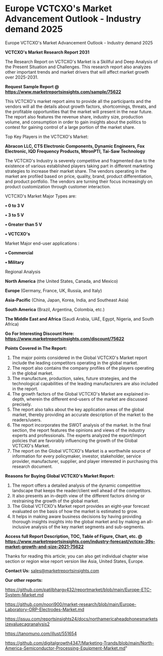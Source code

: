 # Europe VCTCXO&#39;s Market Advancement Outlook - Industry demand 2025
Europe VCTCXO&#39;s Market Advancement Outlook - Industry demand 2025

<strong>VCTCXO&#39;s Market Research Report 2031</strong>

The Research Report on VCTCXO&#39;s Market is a Skillful and Deep Analysis of the Present Situation and Challenges. This research report also analyzes other important trends and market drivers that will affect market growth over 2025-2031.

<strong>Request Sample Report @ <a href=https://www.marketreportsinsights.com/sample/75622>https://www.marketreportsinsights.com/sample/75622</a></strong>

This VCTCXO&#39;s market report aims to provide all the participants and the vendors will all the details about growth factors, shortcomings, threats, and the profitable opportunities that the market will present in the near future. The report also features the revenue share, industry size, production volume, and consumption in order to gain insights about the politics to contest for gaining control of a large portion of the market share.

Top Key Players in the VCTCXO&#39;s Market:

<strong>Abracon LLC, CTS Electronic Components, Dynamic Engineers, Fox Electronic, IQD Frequency Products, MtronPTI, Tai-Saw Technology</strong>

The VCTCXO&#39;s Industry is severely competitive and fragmented due to the existence of various established players taking part in different marketing strategies to increase their market share. The vendors operating in the market are profiled based on price, quality, brand, product differentiation, and product portfolio. The vendors are turning their focus increasingly on product customization through customer interaction.

VCTCXO&#39;s Market Major Types are:

<strong>• 0 to 3 V

• 3 to 5 V

• Greater than 5 V

• VCTCXO&#39;s</strong>

Market Major end-user applications :

<strong>• Commercial

• Military</strong>

Regional Analysis

</u><strong><b>North America</b></strong> (the United States, Canada, and Mexico)

<strong><b>Europe </b></strong>(Germany, France, UK, Russia, and Italy)

<strong><b>Asia-Pacific</b></strong> (China, Japan, Korea, India, and Southeast Asia)

<strong><b>South America</b></strong> (Brazil, Argentina, Colombia, etc.)

<strong><b>The Middle East and Africa</b></strong> (Saudi Arabia, UAE, Egypt, Nigeria, and South Africa)

<strong>Go For Interesting Discount Here: <a href=https://www.marketreportsinsights.com/discount/75622>https://www.marketreportsinsights.com/discount/75622</a></strong>

<strong>Points Covered in The Report:</strong>
<ol>
  <li>The major points considered in the Global VCTCXO&#39;s Market report include the leading competitors operating in the global market.</li>
  <li>The report also contains the company profiles of the players operating in the global market.</li>
  <li>The manufacture, production, sales, future strategies, and the technological capabilities of the leading manufacturers are also included in the report.</li>
  <li>The growth factors of the Global VCTCXO&#39;s Market are explained in-depth, wherein the different end-users of the market are discussed precisely.</li>
  <li>The report also talks about the key application areas of the global market, thereby providing an accurate description of the market to the readers/users.</li>
  <li>The report incorporates the SWOT analysis of the market. In the final section, the report features the opinions and views of the industry experts and professionals. The experts analyzed the export/import policies that are favorably influencing the growth of the Global VCTCXO&#39;s Market.</li>
  <li>The report on the Global VCTCXO&#39;s Market is a worthwhile source of information for every policymaker, investor, stakeholder, service provider, manufacturer, supplier, and player interested in purchasing this research document.</li>
</ol>
<strong>Reasons for Buying Global VCTCXO&#39;s Market Report:</strong>

<ol>
  <li>The report offers a detailed analysis of the dynamic competitive landscape that keeps the reader/client well ahead of the competitors.</li>
  <li>It also presents an in-depth view of the different factors driving or restraining the growth of the global market.</li>
  <li>The Global VCTCXO&#39;s Market report provides an eight-year forecast evaluated on the basis of how the market is estimated to grow.</li>
  <li>It helps in making aware business decisions by having providing thorough insights insights into the global market and by making an all-inclusive analysis of the key market segments and sub-segments.</li>
</ol>
<strong>Access full Report Description, TOC, Table of Figure, Chart, etc. @ <a href=https://www.marketreportsinsights.com/industry-forecast/vctcxo-39s-market-growth-and-size-2021-75622>https://www.marketreportsinsights.com/industry-forecast/vctcxo-39s-market-growth-and-size-2021-75622</a></strong>


Thanks for reading this article; you can also get individual chapter wise section or region wise report version like Asia, United States, Europe.

<strong>Contact Us:</strong>
sales@marketreportsinsights.com

<strong>Our other reports:</strong>

<a href=https://github.com/patilbhargv432/reportmarket/blob/main/Europe-ETC-System-Market.md>https://github.com/patilbhargv432/reportmarket/blob/main/Europe-ETC-System-Market.md</a>

<a href=https://github.com/noori900/market-research/blob/main/Europe-Laboratory-ORP-Electrodes-Market.md>https://github.com/noori900/market-research/blob/main/Europe-Laboratory-ORP-Electrodes-Market.md</a>

<a href=https://issuu.com/reportsinsights24/docs/northamericaheadphonesmarketsizevaluecagranalysis2>https://issuu.com/reportsinsights24/docs/northamericaheadphonesmarketsizevaluecagranalysis2</a>

<a href=https://tanomuno.com/illust/551654>https://tanomuno.com/illust/551654</a>

<a href=https://github.com/digitalgrowth4347/Marketing-Trands/blob/main/North-America-Semiconductor-Processing-Equipment-Market.md>https://github.com/digitalgrowth4347/Marketing-Trands/blob/main/North-America-Semiconductor-Processing-Equipment-Market.md</a>"
